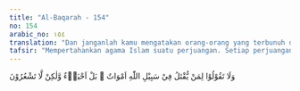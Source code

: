 ```yaml
---
title: "Al-Baqarah - 154"
no: 154
arabic_no: ١٥٤
translation: "Dan janganlah kamu mengatakan orang-orang yang terbunuh di jalan Allah (mereka) telah mati. Sebenarnya (mereka) hidup, tetapi kamu tidak menyadarinya."
tafsir: "Mempertahankan agama Islam suatu perjuangan. Setiap perjuangan akan meminta pengorbanan. Akan ada yang kehilangan harta benda atau keluarga dan akan ada yang gugur di medan perang dan sebagainya.\n\nMereka yang gugur di medan perang adalah syuhada di jalan Allah. Mereka itu menduduki tempat yang amat mulia. Maka janganlah dikira bahwa mereka itu mati, tetapi mereka itu hidup di alam lain. Hanya saja manusia tidak menyadari kehidupan mereka itu dan tidak mengetahui hakikatnya. Mereka hidup dalam alam gaib di mana arwah para syuhada diistimewakan dari arwah manusia lainnya. Semangat dan cita-cita perjuangan mereka itu akan dilanjutkan oleh generasi-generasi sesudahnya sehingga akan tetap hidup selama-lamanya."
---
```


وَلَا تَقُوْلُوْا لِمَنْ يُّقْتَلُ فِيْ سَبِيْلِ اللّٰهِ اَمْوَاتٌ ۗ بَلْ اَحْيَاۤءٌ وَّلٰكِنْ لَّا تَشْعُرُوْنَ

